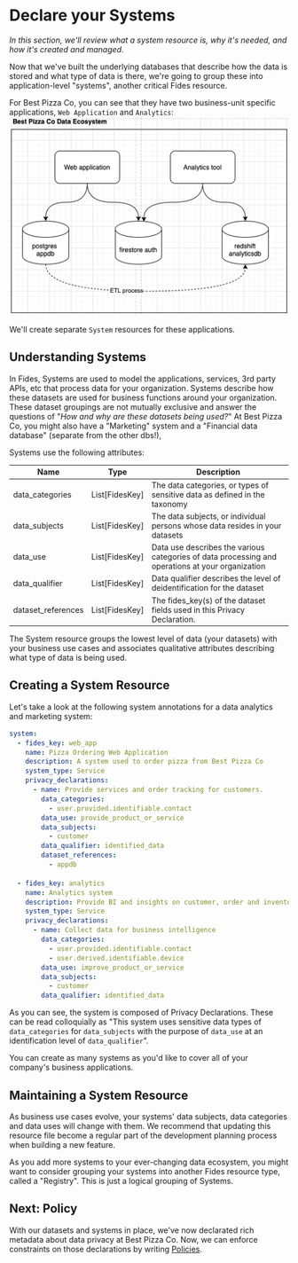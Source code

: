 # Declare your Systems
_In this section, we'll review what a system resource is, why it's needed, and how it's created and managed._

Now that we've built the underlying databases that describe how the data is stored and what type of data is there, we're going to group these into application-level "systems", another critical Fides resource. 

For Best Pizza Co, you can see that they have two business-unit specific applications, `Web Application` and `Analytics`:
![Best Pizza Co's Data Ecosystem](../img/BestPizzaCo_DataEcosystem.png)

We'll create separate `System` resources for these applications. 

## Understanding Systems

In Fides, Systems are used to model the applications, services, 3rd party APIs, etc that process data for your organization. Systems describe how these datasets are used for business functions around your organization. These dataset groupings are not mutually exclusive and answer the questions of "_How and why are these datasets being used?_" At Best Pizza Co, you might also have a "Marketing" system and a "Financial data database" (separate from the other dbs!), 

Systems use the following attributes: 

| Name | Type | Description |
|  --- | --- | --- |
| data_categories | List[FidesKey] | The data categories, or types of sensitive data as defined in the taxonomy |
| data_subjects | List[FidesKey] | The data subjects, or individual persons whose data resides in your datasets |
| data_use | List[FidesKey] | Data use describes the various categories of data processing and operations at your organization |
| data_qualifier | List[FidesKey] | Data qualifier describes the level of deidentification for the dataset |
| dataset_references | List[FidesKey] | The fides_key(s) of the dataset fields used in this Privacy Declaration. |

The System resource groups the lowest level of data (your datasets) with your business use cases and associates qualitative attributes describing what type of data is being used. 

## Creating a System Resource
Let's take a look at the following system annotations for a data analytics and marketing system:

```yaml
system:
  - fides_key: web_app
    name: Pizza Ordering Web Application
    description: A system used to order pizza from Best Pizza Co
    system_type: Service
    privacy_declarations:
      - name: Provide services and order tracking for customers.
        data_categories:
          - user.provided.identifiable.contact
        data_use: provide_product_or_service
        data_subjects:
          - customer
        data_qualifier: identified_data
        dataset_references:
          - appdb

  - fides_key: analytics
    name: Analytics system
    description: Provide BI and insights on customer, order and inventory data
    system_type: Service
    privacy_declarations:
      - name: Collect data for business intelligence
        data_categories:
          - user.provided.identifiable.contact
          - user.derived.identifiable.device
        data_use: improve_product_or_service
        data_subjects:
          - customer
        data_qualifier: identified_data
```

As you can see, the system is composed of Privacy Declarations. These can be read colloquially as "This system uses sensitive data types of `data_categories` for `data_subjects` with the purpose of `data_use` at an identification level of `data_qualifier`". 

You can create as many systems as you'd like to cover all of your company's business applications. 

## Maintaining a System Resource

As business use cases evolve, your systems' data subjects, data categories and data uses will change with them. We recommend that updating this resource file become a regular part of the development planning process when building a new feature. 

As you add more systems to your ever-changing data ecosystem, you might want to consider grouping your systems into another Fides resource type, called a "Registry". This is just a logical grouping of Systems. 

## Next: Policy
With our datasets and systems in place, we've now declarated rich metadata about data privacy at Best Pizza Co. Now, we can enforce constraints on those declarations by writing [Policies](policy.md).